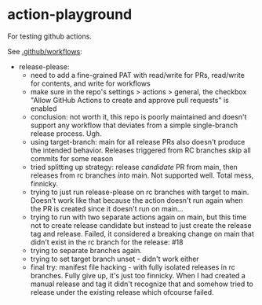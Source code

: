 # action-playground

For testing github actions.

See [.github/workflows](.github/workflows):

* release-please:
  * need to add a fine-grained PAT with read/write for PRs, read/write for contents, and write for workflows
  * make sure in the repo's settings > actions > general, the checkbox "Allow GitHub Actions to create and approve pull requests" is enabled
  * conclusion: not worth it, this repo is poorly maintained and doesn't support any workflow that deviates from a simple single-branch release process. Ugh.
  * using target-branch: main for all release PRs also doesn't produce the intended behavior. Releases triggered from RC branches skip all commits for some reason
  * tried splitting up strategy: release _candidate_ PR from main, then releases from rc branches _into_ main. Not supported well. Total mess, finnicky.
  * trying to just run release-please on rc branches with target to main. Doesn't work like that because the action doesn't run again when the PR is created since it doesn't run on main...
  * trying to run with two separate actions again on main, but this time not to create release candidate but instead to just create the release tag and release. Failed, it considered a breaking change on main that didn't exist in the rc branch for the release: #18
  * trying to separate branches again.
  * trying to set target branch unset - didn't work either
  * final try: manifest file hacking - with fully isolated releases in rc branches. Fully give up, it's just too finnicky. When I had created a manual release and tag it didn't recognize that and somehow tried to release under the existing release which ofcourse failed.


